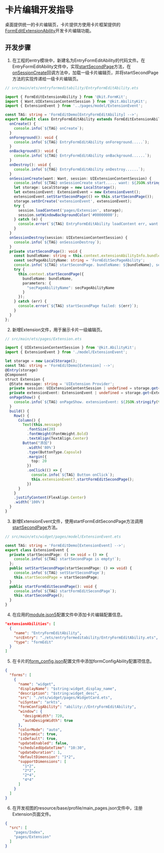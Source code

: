 # 卡片编辑开发指导
<!--Kit: Form Kit-->
<!--Subsystem: Ability-->
<!--Owner: @cx983299475-->
<!--SE: @xueyulong-->
<!--TSE: @chenmingze-->

桌面提供统一的卡片编辑页，卡片提供方使用卡片框架提供的[FormEditExtensionAbility](../reference/apis-form-kit/js-apis-app-form-formEditExtensionAbility.md)开发卡片编辑功能。

## 开发步骤
1. 在工程的entry模块中，新建名为EntryFormEditAbility的代码文件。在EntryFormEditAbility文件中，实现[startSecondPage](../reference/apis-form-kit/js-apis-inner-application-formEditExtensionContext.md#startsecondpage)方法，在[onSessionCreate](../reference/apis-ability-kit/js-apis-app-ability-uiExtensionAbility.md#onsessioncreate)回调方法中，加载一级卡片编辑页，并将startSecondPage方法的实现传递给一级卡片编辑页。

```ts
// src/main/ets/entryformeditability/EntryFormEditAbility.ets

import { FormEditExtensionAbility } from '@kit.FormKit';
import { Want,UIExtensionContentSession } from '@kit.AbilityKit';
import { ExtensionEvent } from '../pages/model/ExtensionEvent';

const TAG: string = 'FormEditDemo[EntryFormEditAbility] -->';
export default class EntryFormEditAbility extends FormEditExtensionAbility {
  onCreate() {
    console.info(`${TAG} onCreate`);
  }
  onForeground(): void {
    console.info(`${TAG} EntryFormEditAbility onForeground.....`);
  }
  onBackground(): void {
    console.info(`${TAG} EntryFormEditAbility onBackground......`);
  }
  onDestroy(): void {
    console.info(`${TAG} EntryFormEditAbility onDestroy......`);
  }
  onSessionCreate(want: Want, session: UIExtensionContentSession) {
    console.info(`${TAG} onSessionCreate start..... want: ${JSON.stringify(want)}`);
    let storage: LocalStorage = new LocalStorage();
    let extensionEvent: ExtensionEvent = new ExtensionEvent();
    extensionEvent.setStartSecondPage(() => this.startSecondPage());
    storage.setOrCreate('extensionEvent', extensionEvent);
    try {
      session.loadContent('pages/Extension', storage);
      session.setWindowBackgroundColor('#00000000');
    } catch (e) {
      console.error(`${TAG} EntryFormEditAbility loadContent err, want: ${JSON.stringify(e)}`);
    }
  }
  onSessionDestroy(session: UIExtensionContentSession) {
    console.info(`${TAG} onSessionDestroy`);
  }
  private startSecondPage(): void {
    const bundleName: string = this.context.extensionAbilityInfo.bundleName;
    const secPageAbilityName: string = 'FormEditSecPageAbility';
    console.info(`${TAG} startSecondPage. bundleName: ${bundleName}, secPageAbilityName: ${secPageAbilityName}.`);
    try {
      this.context.startSecondPage({
        bundleName: bundleName,
        parameters: {
          "secPageAbilityName": secPageAbilityName
        }
      });
    } catch (err) {
      console.error(`${TAG} startSecondPage failed: ${err}`);
    }
  }
};
```

2. 新增Extension文件，用于展示卡片一级编辑页。

```ts
// src/main/ets/pages/Extension.ets

import { UIExtensionContentSession } from '@kit.AbilityKit';
import { ExtensionEvent } from './model/ExtensionEvent';

let storage = new LocalStorage();
const TAG: string = 'FormEditDemo[Extension] -->';
@Entry(storage)
@Component
struct Extension {
  @State message: string = 'UIExtension Provider';
  private session: UIExtensionContentSession | undefined = storage.get<UIExtensionContentSession>('session');
  private extensionEvent: ExtensionEvent | undefined = storage.get<ExtensionEvent>('extensionEvent');
  onPageShow() {
    console.info(`${TAG} onPageShow. extensionEvent: ${JSON.stringify(this.extensionEvent)}, session: ${JSON.stringify(this.session)}.`);
  }
  build() {
    Row() {
      Column() {
        Text(this.message)
          .fontSize(20)
          .fontWeight(FontWeight.Bold)
          .textAlign(TextAlign.Center)
        Button("添加")
          .width('80%')
          .type(ButtonType.Capsule)
          .margin({
            top: 20
          })
          .onClick(() => {
            console.info(`${TAG} Button onClick`);
            this.extensionEvent?.startFormEditSecondPage();
          })
      }
    }
    .justifyContent(FlexAlign.Center)
    .width('100%')
  }
}
```

3. 新增ExtensionEvent文件，使用startFormEditSecondPage方法调用[startSecondPage](../reference/apis-form-kit/js-apis-inner-application-formEditExtensionContext.md#startsecondpage)方法。

```ts
// src/main/ets/widget/pages/model/ExtensionEvent.ets

const TAG: string = 'FormEditDemo[ExtensionEvent] -->';
export class ExtensionEvent {
  private startSecondPage: () => void = () => {
    console.info(`${TAG} startSecondPage is empty!`);
  };
  public setStartSecondPage(startSecondPage: () => void) {
    console.info(`${TAG} setStartSecondPage`);
    this.startSecondPage = startSecondPage;
  }
  public startFormEditSecondPage(): void {
    console.info(`${TAG} startFormEditSecondPage`);
    this.startSecondPage();
  }
}

```

4. 在应用的[module.json5](../quick-start/module-configuration-file.md)配置文件中添加卡片编辑配置信息。

```json
"extensionAbilities": [
  {
    "name": "EntryFormEditAbility",
    "srcEntry": "./ets/entryformeditability/EntryFormEditAbility.ets",
    "type": "formEdit"
  }
]
```

5. 在卡片的[form_config.json](./arkts-ui-widget-configuration.md#配置文件字段说明)配置文件中添加formConfigAbility配置项信息。

```json
{
  "forms": [
    {
      "name": "widget",
      "displayName": "$string:widget_display_name",
      "description": "$string:widget_desc",
      "src": "./ets/widget/pages/WidgetCard.ets",
      "uiSyntax": "arkts",
      "formConfigAbility": "ability://EntryFormEditAbility",
      "window": {
        "designWidth": 720,
        "autoDesignWidth": true
      },
      "colorMode": "auto",
      "isDynamic": true,
      "isDefault": true,
      "updateEnabled": false,
      "scheduledUpdateTime": "10:30",
      "updateDuration": 1,
      "defaultDimension": "1*2",
      "supportDimensions": [
        "1*2",
        "2*2",
        "2*4",
        "4*4"
      ]
    }
  ]
}
```
6. 在开发视图的resource/base/profile/main_pages.json文件中，注册Extension页面文件。

```json
{
  "src": [
    "pages/Index",
    "pages/Extension"
  ]
}
```